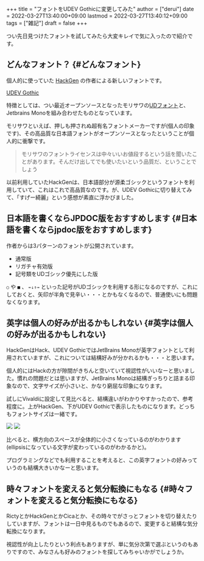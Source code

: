 +++
title = "フォントをUDEV Gothicに変更してみた"
author = ["derui"]
date = 2022-03-27T13:40:00+09:00
lastmod = 2022-03-27T13:40:12+09:00
tags = ["雑記"]
draft = false
+++

つい先日見つけたフォントを試してみたら大変キレイで気に入ったので紹介です。

<!--more-->


## どんなフォント？ {#どんなフォント}

個人的に使っていた [HackGen](https://github.com/yuru7/HackGen) の作者による新しいフォントです。

[UDEV Gothic](https://github.com/yuru7/udev-gothic)

特徴としては、つい最近オープンソースとなったモリサワの[UDフォント](https://github.com/googlefonts/morisawa-biz-ud-gothic)と、Jetbrains Monoを組み合わせたものとなっています。

モリサワといえば、押しも押されぬ超有名フォントメーカーですが(個人の印象です)、その高品質な日本語フォントがオープンソースとなったということが個人的に衝撃です。

> モリサワのフォントライセンスは中々いいお値段するという話を聞いたことがあります。そんだけ出してでも使いたいという品質だ、ということでしょう

以前利用していたHackGenは、日本語部分が源柔ゴシックというフォントを利用していて、これはこれで高品質なのです。が、UDEV Gothicに切り替えてみて、「すげー綺麗」という感想が素直に浮かびました。


## 日本語を書くならJPDOC版をおすすめします {#日本語を書くならjpdoc版をおすすめします}

作者からは3パターンのフォントが公開されています。

-   通常版
-   リガチャ有効版
-   記号類をUDゴシック優先にした版

`○` や `■` 、 `←↓↑→` といった記号がUDゴシックを利用する形になるのですが、これにしておくと、矢印が半角で見辛い・・・とかもなくなるので、普通使いにも問題なくなります。


## 英字は個人の好みが出るかもしれない {#英字は個人の好みが出るかもしれない}

HackGenはHack、UDEV GothicではJetBrains Monoが英字フォントとして利用されていますが、これについては結構好みが分かれるかも・・・と思います。

個人的にはHackの方が隙間がきちんと空いていて視認性がいいなーと思いました。慣れの問題だとは思いますが、JetBrains Monoは結構ぎっちりと詰まる印象なので、文字サイズが小さいと、かなり窮屈な印象になります。

試しにVivaldiに設定して見比べると、結構違いがわかりやすかったので、参考程度に。上がHackGen、下がUDEV Gothicで表示したものになります。どっちもフォントサイズは一緒です。

![](/ox-hugo/20220327_13h30m19s_grim.png) ![](/ox-hugo/20220327_13h30m50s_grim.png)

比べると、横方向のスペースが全体的に小さくなっているのがわかります(ellipsisになっている文字が変わっているのがわかるかと)。

プログラミングなどでも利用することを考えると、この英字フォントの好みっていうのも結構大きいかなーと思います。


## 時々フォントを変えると気分転換にもなる {#時々フォントを変えると気分転換にもなる}

RictyとかHackGenとかCicaとか、その時々でがさっとフォントを切り替えたりしていますが、フォントは一日中見るものでもあるので、変更すると結構な気分転換になります。

視認性が向上したりという利点もありますが、単に気分次第で選ぶというのもありですので、みなさんも好みのフォントを探してみちゃいかがでしょうか。
